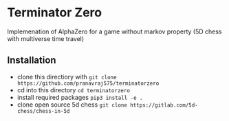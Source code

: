 # Terminator Zero
Implemenation of AlphaZero for a game without markov property (5D chess with multiverse time travel)

## Installation 
* clone this directiory with ```git clone https://github.com/pranavraj575/terminatorzero```
* cd into this directory ```cd terminatorzero```
* install required packages ```pip3 install -e .```
* clone open source 5d chess ```git clone https://gitlab.com/5d-chess/chess-in-5d```
